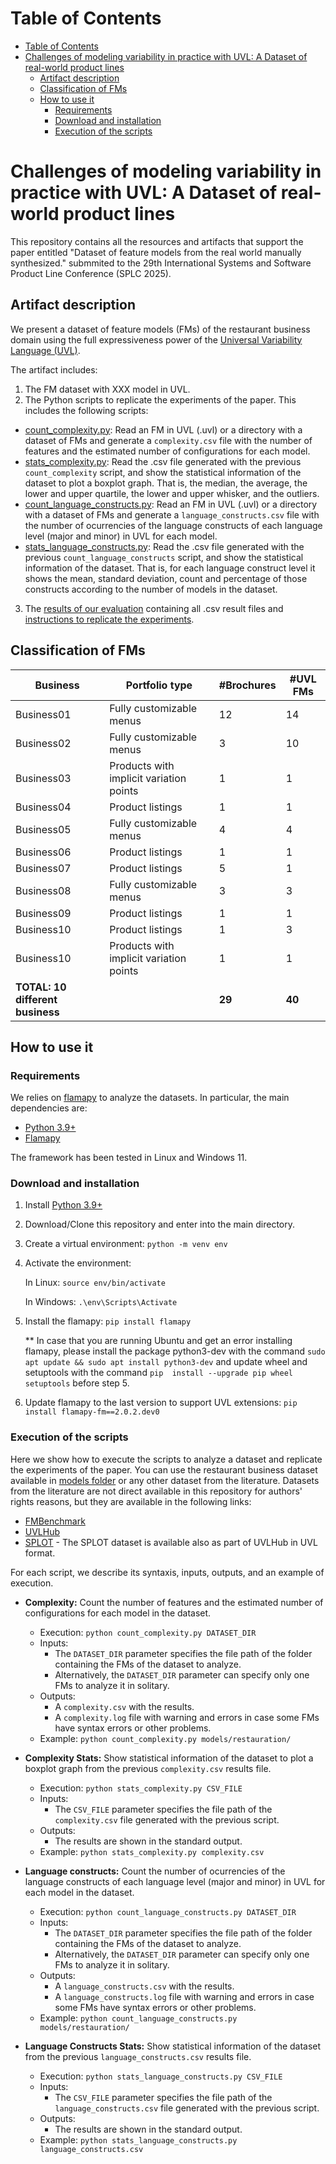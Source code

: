 # Table of Contents
- [Table of Contents](#table-of-contents)
- [Challenges of modeling variability in practice with UVL: A Dataset of real-world product lines](#challenges-of-modeling-variability-in-practice-with-uvl-a-dataset-of-real-world-product-lines)
  - [Artifact description](#artifact-description)
  - [Classification of FMs](#classification-of-fms)
  - [How to use it](#how-to-use-it)
    - [Requirements](#requirements)
    - [Download and installation](#download-and-installation)
    - [Execution of the scripts](#execution-of-the-scripts)
  
  
# Challenges of modeling variability in practice with UVL: A Dataset of real-world product lines
This repository contains all the resources and artifacts that support the paper entitled "Dataset of feature models from the real world manually synthesized." submmited to the 29th International Systems and Software Product Line Conference (SPLC 2025).


## Artifact description
We present a dataset of feature models (FMs) of the restaurant business domain using the full expressiveness power of the [Universal Variability Language (UVL)](https://universal-variability-language.github.io/).

The artifact includes:
1. The FM dataset with XXX model in UVL.
2. The Python scripts to replicate the experiments of the paper. This includes the following scripts:
  - [count_complexity.py](count_complexity.py): Read an FM in UVL (.uvl) or a directory with a dataset of FMs and generate a `complexity.csv` file with the number of features and the estimated number of configurations for each model.
  - [stats_complexity.py](stats_complexity.py): Read the .csv file generated with the previous `count_complexity` script, and show the statistical information of the dataset to plot a boxplot graph. That is, the median, the average, the lower and upper quartile, the lower and upper whisker, and the outliers.
  - [count_language_constructs.py](count_language_constructs.py): Read an FM in UVL (.uvl) or a directory with a dataset of FMs and generate a `language_constructs.csv` file with the number of ocurrencies of the language constructs of each language level (major and minor) in UVL for each model.
  - [stats_language_constructs.py](stats_language_constructs.py): Read the .csv file generated with the previous `count_language_constructs` script, and show the statistical information of the dataset. That is, for each language construct level it shows the mean, standard deviation, count and percentage of those constructs according to the number of models in the dataset.
3. The [results of our evaluation](evaluation/) containing all .csv result files and [instructions to replicate the experiments](#execution-of-the-scripts).


## Classification of FMs

| Business   |  Portfolio type                         | #Brochures | #UVL FMs | 
| ---------- | --------------------------------------- | ---------- | -------- | 
| Business01 | Fully customizable menus                | 12         | 14       | 
| Business02 | Fully customizable menus                | 3          | 10       | 
| Business03 | Products with implicit variation points | 1          | 1        |
| Business04 | Product listings                        | 1          | 1        | 
| Business05 | Fully customizable menus                | 4          | 4        | 
| Business06 | Product listings                        | 1          | 1        | 
| Business07 | Product listings                        | 5          | 1        | 
| Business08 | Fully customizable menus                | 3          | 3        | 
| Business09 | Product listings                        | 1          | 1        | 
| Business10 | Product listings                        | 1          | 3        | 
| Business10 | Products with implicit variation points | 1          | 1        | 
| **TOTAL: 10 different business**  |                  | **29**     | **40**   | 

## How to use it

### Requirements
We relies on [flamapy](https://flamapy.github.io/) to analyze the datasets.
In particular, the main dependencies are:

- [Python 3.9+](https://www.python.org/)
- [Flamapy](https://flamapy.github.io/)

The framework has been tested in Linux and Windows 11.


### Download and installation
1. Install [Python 3.9+](https://www.python.org/)
2. Download/Clone this repository and enter into the main directory.
3. Create a virtual environment: `python -m venv env`
4. Activate the environment: 
   
   In Linux: `source env/bin/activate`

   In Windows: `.\env\Scripts\Activate`

5. Install the flamapy: `pip install flamapy`
     
    ** In case that you are running Ubuntu and get an error installing flamapy, please install the package python3-dev with the command `sudo apt update && sudo apt install python3-dev` and update wheel and setuptools with the command `pip  install --upgrade pip wheel setuptools` before step 5.

6. Update flamapy to the last version to support UVL extensions: `pip install flamapy-fm==2.0.2.dev0`


### Execution of the scripts
Here we show how to execute the scripts to analyze a dataset and replicate the experiments of the paper.
You can use the restaurant business dataset available in [models folder](models/restauration/) or any other dataset from the literature. Datasets from the literature are not direct available in this repository for authors' rights reasons, but they are available in the following links:
- [FMBenchmark](https://github.com/SoftVarE-Group/feature-model-benchmark/tree/master)
- [UVLHub](https://www.uvlhub.io/)
- [SPLOT](http://uvlhub.io/doi/10.5281/zenodo.12697473) - The SPLOT dataset is available also as part of UVLHub in UVL format.

For each script, we describe its syntaxis, inputs, outputs, and an example of execution.

- **Complexity:** Count the number of features and the estimated number of configurations for each model in the dataset.
  
  - Execution: `python count_complexity.py DATASET_DIR`
  - Inputs: 
    - The `DATASET_DIR` parameter specifies the file path of the folder containing the FMs of the dataset to analyze.
    - Alternatively, the `DATASET_DIR` parameter can specify only one FMs to analyze it in solitary.
  - Outputs:
    - A `complexity.csv` with the results.
    - A `complexity.log` file with warning and errors in case some FMs have syntax errors or other problems.
  - Example: `python count_complexity.py models/restauration/`

- **Complexity Stats:** Show statistical information of the dataset to plot a boxplot graph from the previous `complexity.csv` results file.
  
  - Execution: `python stats_complexity.py CSV_FILE`
  - Inputs: 
    - The `CSV_FILE` parameter specifies the file path of the `complexity.csv` file generated with the previous script.
  - Outputs:
    - The results are shown in the standard output.
  - Example: `python stats_complexity.py complexity.csv`

- **Language constructs:** Count the number of ocurrencies of the language constructs of each language level (major and minor) in UVL for each model in the dataset.
  
  - Execution: `python count_language_constructs.py DATASET_DIR`
  - Inputs: 
    - The `DATASET_DIR` parameter specifies the file path of the folder containing the FMs of the dataset to analyze.
    - Alternatively, the `DATASET_DIR` parameter can specify only one FMs to analyze it in solitary.
  - Outputs:
    - A `language_constructs.csv` with the results.
    - A `language_constructs.log` file with warning and errors in case some FMs have syntax errors or other problems.
  - Example: `python count_language_constructs.py models/restauration/`

- **Language Constructs Stats:** Show statistical information of the dataset from the previous `language_constructs.csv` results file.
  
  - Execution: `python stats_language_constructs.py CSV_FILE`
  - Inputs: 
    - The `CSV_FILE` parameter specifies the file path of the `language_constructs.csv` file generated with the previous script.
  - Outputs:
    - The results are shown in the standard output.
  - Example: `python stats_language_constructs.py language_constructs.csv`